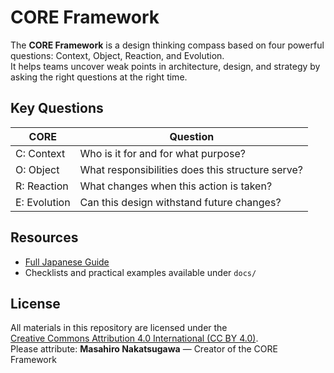 # CORE Framework

The **CORE Framework** is a design thinking compass based on four powerful questions: Context, Object, Reaction, and Evolution.  
It helps teams uncover weak points in architecture, design, and strategy by asking the right questions at the right time.

## Key Questions

| CORE | Question                                 |
|------|------------------------------------------|
| C: Context   | Who is it for and for what purpose?        |
| O: Object    | What responsibilities does this structure serve? |
| R: Reaction  | What changes when this action is taken?    |
| E: Evolution | Can this design withstand future changes?  |

## Resources

- [Full Japanese Guide](./README.ja.md)
- Checklists and practical examples available under `docs/`

## License

All materials in this repository are licensed under the  
[Creative Commons Attribution 4.0 International (CC BY 4.0)](https://creativecommons.org/licenses/by/4.0/).  
Please attribute: **Masahiro Nakatsugawa** — Creator of the CORE Framework

